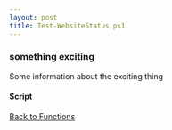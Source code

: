 ```yaml
---
layout: post
title: Test-WebsiteStatus.ps1
---
```


### something exciting

Some information about the exciting thing

#### Script

<script src="https://gist-it.appspot.com/github.com/BanterBoy/scripts-blog/blob/master/PowerShell/functions/Test-WebsiteStatus.ps1"></script>

<a href="/menu/_pages/functions.html">Back to Functions</a>
